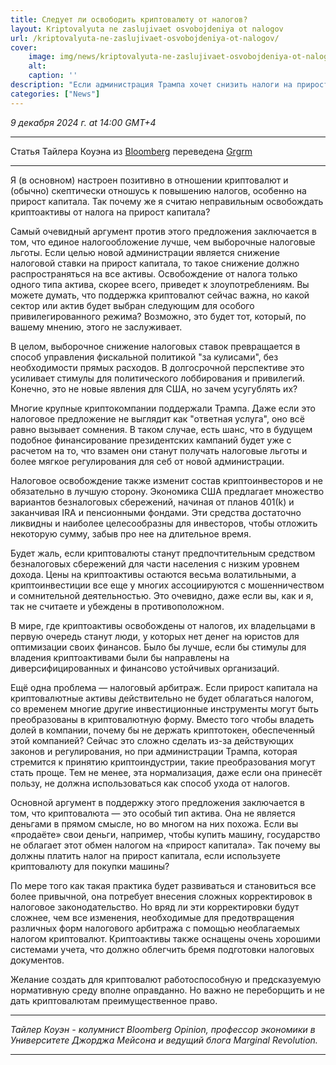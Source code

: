 ```yaml
---
title: Следует ли освободить криптовалюту от налогов?
layout: Kriptovalyuta ne zaslujivaet osvobojdeniya ot nalogov
url: /kriptovalyuta-ne-zaslujivaet-osvobojdeniya-ot-nalogov/
cover:
    image: img/news/kriptovalyuta-ne-zaslujivaet-osvobojdeniya-ot-nalogov/1.png
    alt: 
    caption: ''
description: "Если администрация Трампа хочет снизить налоги на прирост капитала, то стоит сделать это для всех категорий активов."
categories: ["News"]
---
```


*9 декабря 2024 г. at 14:00 GMT+4*

-----

Статья Тайлера Коуэна из [Bloomberg](https://www.bloomberg.com/opinion/articles/2024-12-09/crypto-doesn-t-deserve-a-tax-exemption?utm_campaign=socialflow-organic&cmpid%3D=socialflow-twitter-view&utm_content=view&utm_medium=social&utm_source=twitter&sref=htOHjx5Y) переведена [Grgrm](https://yakihonne.com/users/npub1qzr3j58q0gwfhqdj33pc8wtfaj9ffn7nrdt6p7p7tvn0qrf7e0wsggv43p "Nostr") 

-----

Я (в основном) настроен позитивно в отношении криптовалют и (обычно) скептически отношусь к повышению налогов, особенно на прирост капитала. Так почему же я считаю неправильным освобождать криптоактивы от налога на прирост капитала?

Самый очевидный аргумент против этого предложения заключается в том, что единое налогообложение лучше, чем выборочные налоговые льготы. Если целью новой администрации является снижение налоговой ставки на прирост капитала, то такое снижение должно распространяться на все активы. Освобождение от налога только одного типа актива, скорее всего, приведет к злоупотреблениям. Вы можете думать, что поддержка криптовалют сейчас важна, но какой сектор или актив будет выбран следующим для особого привилегированного режима? Возможно, это будет тот, который, по вашему мнению, этого не заслуживает.

В целом, выборочное снижение налоговых ставок превращается в способ управления фискальной политикой "за кулисами", без необходимости прямых расходов. В долгосрочной перспективе это усиливает стимулы для политического лоббирования и привилегий. Конечно, это не новые явления для США, но зачем усугублять их?

Многие крупные криптокомпании поддержали Трампа. Даже если это налоговое предложение не выглядит как "ответная услуга", оно всё равно вызывает сомнения. В таком случае, есть шанс, что в будущем подобное финансирование президентских кампаний будет уже с расчетом на то, что взамен они станут получать налоговые льготы и более мягкое регулирования для себ от новой администрации.

Налоговое освобождение также изменит состав криптоинвесторов и не обязательно в лучшую сторону. Экономика США предлагает множество вариантов безналоговых сбережений, начиная от планов 401(k) и заканчивая IRA и пенсионными фондами. Эти средства достаточно ликвидны и наиболее целесообразны для инвесторов, чтобы отложить некоторую сумму, забыв про нее на длительное время.

Будет жаль, если криптовалюты станут предпочтительным средством безналоговых сбережений для части населения с низким уровнем дохода. Цены на криптоактивы остаются весьма волатильными, а криптоинвестиции все еще у многих ассоциируются с мошенничеством и сомнительной деятельностью. Это очевидно, даже если вы, как и я, так не считаете и убеждены в противоположном.

В мире, где криптоактивы освобождены от налогов, их владельцами в первую очередь станут люди, у которых нет денег на юристов для оптимизации своих финансов. Было бы лучше, если бы стимулы для владения криптоактивами были бы направлены на диверсифицированных и финансово устойчивых организаций.

Ещё одна проблема — налоговый арбитраж. Если прирост капитала на криптовалютные активы действительно не будет облагаться налогом, со временем многие другие инвестиционные инструменты могут быть преобразованы в криптовалютную форму. Вместо того чтобы владеть долей в компании, почему бы не держать криптотокен, обеспеченный этой компанией? Сейчас это сложно сделать из-за действующих законов и регулирования, но при администрации Трампа, которая стремится к принятию криптоиндустрии, такие преобразования могут стать проще. Тем не менее, эта нормализация, даже если она принесёт пользу, не должна использоваться как способ ухода от налогов.

Основной аргумент в поддержку этого предложения заключается в том, что криптовалюта — это особый тип актива. Она не является деньгами в прямом смысле, но во многом на них похожа. Если вы «продаёте» свои деньги, например, чтобы купить машину, государство не облагает этот обмен налогом на «прирост капитала». Так почему вы должны платить налог на прирост капитала, если используете криптовалюту для покупки машины?

По мере того как такая практика будет развиваться и становиться все более привычной, она потребует внесения сложных корректировок в налоговое законодательство. Но вряд ли эти корректировки будут сложнее, чем все изменения, необходимые для предотвращения различных форм налогового арбитража с помощью необлагаемых налогом криптовалют. Криптоактивы также оснащены очень хорошими системами учета, что должно облегчить бремя подготовки налоговых документов.

Желание создать для криптовалют работоспособную и предсказуемую нормативную среду вполне оправданно. Но важно не переборщить и не дать криптовалютам преимущественное право.

-----

*Тайлер Коуэн - колумнист Bloomberg Opinion, профессор экономики в Университете Джорджа Мейсона и ведущий блога Marginal Revolution.*

-----